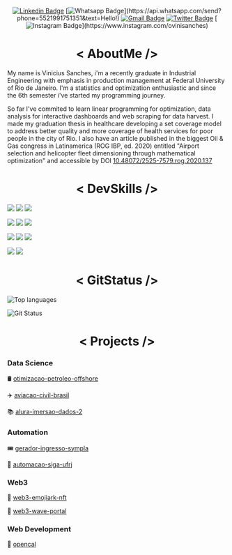 <div align="center">

[![Linkedin Badge](https://img.shields.io/badge/-LinkedIn-blue?style=for-the-badge&logo=Linkedin&logoColor=white&link=https://www.linkedin.com/in/vinismachadoo/)](https://www.linkedin.com/in/vinismachadoo/)
[![Whatsapp Badge](https://img.shields.io/badge/-Whatsapp-4CA143?style=for-the-badge&labelColor=4CA143&logo=whatsapp&logoColor=white&link=https://api.whatsapp.com/send?phone=5521991751351&text=Hello!)](https://api.whatsapp.com/send?phone=5521991751351&text=Hello!)
[![Gmail Badge](https://img.shields.io/badge/-Gmail-c14438?style=for-the-badge&logo=Gmail&logoColor=white&link=mailto:vinicius.sanches@poli.ufrj.br)](mailto:vinicius.sanches@poli.ufrj.br)
[![Twitter Badge](https://img.shields.io/badge/Twitter-Profile-informational?style=flat&logo=Twitter&logoColor=white&&color=1CA2F1)](https://twitter.com/ovinisanches)
[![Instagram Badge](https://img.shields.io/badge/Instagram-E4405F?style=for-the-badge&logo=instagram&logoColor=white&link=https://www.instagram.com/vinisanches_)](https://www.instagram.com/ovinisanches)

 </div>

<div align="center">

# < AboutMe />

</div>


My name is Vinicius Sanches, i'm a recently graduate in Industrial Engineering with emphasis in production management at Federal University of Rio de Janeiro. I'm a statistics and optimization enthusiastic and since the 6th semester i've started my programming journey.

So far I've commited to learn linear programming for optimization, data analysis for interactive dashboards and web scraping for data harvest. I made my graduation thesis in healthcare developing a set coverage model to address better quality and more coverage of health services for poor people in the city of Rio. I also have an article published in the biggest Oil & Gas congress in Latinamerica (ROG IBP, ed. 2020) entitled "Airport selection and helicopter fleet dimensioning through mathematical optimization" and accessible by DOI [10.48072/2525-7579.rog.2020.137](https://doi.org/10.48072/2525-7579.rog.2020.137)

<div align="center">

# < DevSkills />

</div>

![](https://img.shields.io/badge/Editor-VSCode-informational?style=flat&logo=visual-studio-code&logoColor=white&color=007ACC)
![](https://img.shields.io/badge/Cloud-Heroku-informational?style=flat&logo=heroku&logoColor=white&color=430098)
![](https://img.shields.io/badge/Cloud-Vercel-informational?style=flat&logo=vercel&logoColor=white&color=000000)

![](https://img.shields.io/badge/Code-Python-informational?style=flat&logo=python&logoColor=white&color=3776AB)
![](https://img.shields.io/badge/Framework-Dash-informational?style=flat&logo=plotly&logoColor=white&color=3F4F75)
![](https://img.shields.io/badge/Framework-FastAPI-informational?style=flat&logo=fastapi&logoColor=white&color=109989)

![](https://img.shields.io/badge/Code-JavaScript-informational?style=flat&logo=javascript&logoColor=white&color=F7DF1E)
![](https://img.shields.io/badge/Framework-Tailwind-informational?style=flat&logo=tailwind-css&logoColor=white&color=06B6D4)
![](https://img.shields.io/badge/Framework-Next.js-informational?style=flat&logo=next.js&logoColor=white&color=000000)

![](https://img.shields.io/badge/Code-Solidity-informational?style=flat&logo=solidity&logoColor=white&color=363636)
![](https://img.shields.io/badge/Code-Ethereum-informational?style=flat&logo=ethereum&logoColor=white&color=3C3C3D)

<div align="center">

# < GitStatus />

</div>

![Top languages](https://github-readme-stats.vercel.app/api/top-langs/?username=vinismachadoo&show_icons=true&hide_border=true&layout=compact&text_color=c9cacc&title_color=ffffff&bg_color=1d1f21)

![Git Status](https://github-readme-stats.vercel.app/api?username=vinismachadoo&show_icons=true&hide_border=true&count_private=true&title_color=ffffff&text_color=c9cacc&bg_color=1d1f21)

<div align="center">

# < Projects />

</div>

### Data Science

🛢️ [otimizacao-petroleo-offshore](https://github.com/vinismachadoo/otimizacao-petroleo-offshore)

✈️ [aviacao-civil-brasil](https://github.com/vinismachadoo/aviacao-civil-brasil)

📚 [alura-imersao-dados-2](https://github.com/vinismachadoo/alura-imersao-dados-2)

### Automation

🎟️ [gerador-ingresso-sympla](https://github.com/vinismachadoo/gerador-ingresso-sympla)

📃 [automacao-siga-ufrj](https://github.com/vinismachadoo/automacao-siga-ufrj)

### Web3

🦄 [web3-emojiark-nft](https://github.com/vinismachadoo/web3-emojiark-nft)

👋 [web3-wave-portal](https://github.com/vinismachadoo/web3-wave-portal)

### Web Development

🎉 [opencal](https://github.com/vinismachadoo/opencal)

